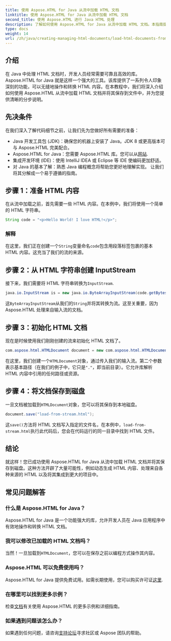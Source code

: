 ```yaml
---
title: 使用 Aspose.HTML for Java 从流中加载 HTML 文档
linktitle: 使用 Aspose.HTML for Java 从流中加载 HTML 文档
second_title: 使用 Aspose.HTML 进行 Java HTML 处理
description: 了解如何使用 Aspose.HTML for Java 从流中加载 HTML 文档。本指南提供了无缝 HTML 操作的分步教程。
type: docs
weight: 14
url: /zh/java/creating-managing-html-documents/load-html-documents-from-stream/
---
```

## 介绍
在 Java 中处理 HTML 文档时，开发人员经常需要可靠且高效的库。Aspose.HTML for Java 就是这样一个强大的工具。该库提供了一系列令人印象深刻的功能，可以无缝地操作和转换 HTML 内容。在本教程中，我们将深入介绍如何使用 Aspose.HTML 从流中加载 HTML 文档并将其保存到文件中，并为您提供清晰的分步说明。
## 先决条件
在我们深入了解代码细节之前，让我们先为您做好所有需要的准备：
- Java 开发工具包 (JDK)：确保您的机器上安装了 Java。JDK 8 或更高版本可与 Aspose.HTML 完美配合。
-  Aspose.HTML for Java：您需要 Aspose.HTML 库。您可以从[网站](https://releases.aspose.com/html/java/).
- 集成开发环境 (IDE)：使用 IntelliJ IDEA 或 Eclipse 等 IDE 使编码更加舒适。 
- 对 Java 的基本了解：熟悉 Java 编程概念将帮助您更好地理解实现。
让我们将其分解成一个易于遵循的指南。
## 步骤 1：准备 HTML 内容
在从流中加载之前，首先需要一些 HTML 内容。在本例中，我们将使用一个简单的 HTML 字符串。
```java
String code = "<p>Hello World! I love HTML!</p>";
```
### 解释
在这里，我们正在创建一个`String`变量命名`code`包含用段落标签包裹的基本 HTML 内容。这充当了我们的流的来源。
## 步骤 2：从 HTML 字符串创建 InputStream
接下来，我们需要将 HTML 字符串转换为`InputStream`.
```java
java.io.InputStream is = new java.io.ByteArrayInputStream(code.getBytes());
```

这`ByteArrayInputStream`从我们的`String`并将其转换为流。这至关重要，因为 Aspose.HTML 处理来自输入流的文档。
## 步骤 3：初始化 HTML 文档
现在是时候使用我们刚刚创建的流来初始化 HTML 文档了。
```java
com.aspose.html.HTMLDocument document = new com.aspose.html.HTMLDocument(is, ".");
```

在这里，我们创建一个`HTMLDocument`对象，通过传入我们的输入流。第二个参数表示基本路径（在我们的例子中，它只是`"."`，即当前目录）。它允许库解析 HTML 内容中引用的任何路径或资源。
## 步骤 4：将文档保存到磁盘
一旦文档被加载到`HTMLDocument`对象，您可以将其保存到本地磁盘。
```java
document.save("load-from-stream.html");
```

这`save()`方法将 HTML 文档写入指定的文件名，在本例中，`load-from-stream.html`执行此代码后，您会在代码运行的同一目录中找到 HTML 文件。
## 结论
就这样！您已成功使用 Aspose.HTML for Java 从流中加载 HTML 文档并将其保存到磁盘。这种方法开辟了大量可能性，例如动态生成 HTML 内容、处理来自各种来源的 HTML 以及将其集成到更大的项目中。

## 常见问题解答
### 什么是 Aspose.HTML for Java？
Aspose.HTML for Java 是一个功能强大的库，允许开发人员在 Java 应用程序中有效地操作和转换 HTML 文档。
### 我可以修改已加载的 HTML 文档吗？
当然！一旦加载到`HTMLDocument`，您可以在保存之前以编程方式操作其内容。
### Aspose.HTML 可以免费使用吗？
 Aspose.HTML for Java 提供免费试用。如需长期使用，您可以购买许可证[这里](https://purchase.aspose.com/buy).
### 在哪里可以找到更多示例？
检查[文档](https://reference.aspose.com/html/java/)有关使用 Aspose.HTML 的更多示例和详细指南。
### 如果遇到问题该怎么办？
如果遇到任何问题，请咨询[支持论坛](https://forum.aspose.com/c/html/29)寻求社区或 Aspose 团队的帮助。